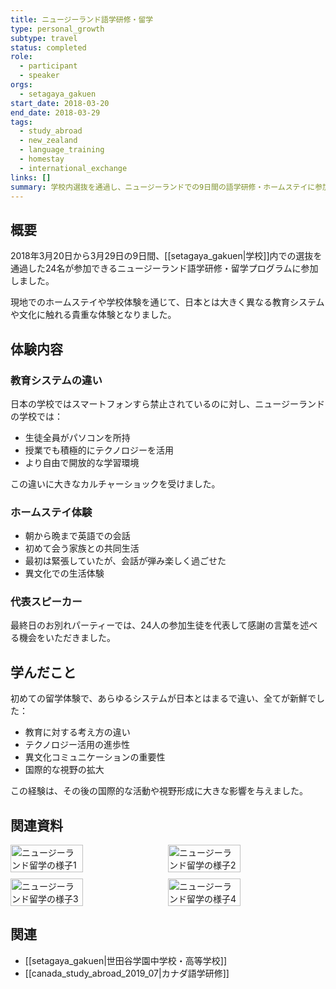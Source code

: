 ```yaml
---
title: ニュージーランド語学研修・留学
type: personal_growth
subtype: travel
status: completed
role:
  - participant
  - speaker
orgs:
  - setagaya_gakuen
start_date: 2018-03-20
end_date: 2018-03-29
tags:
  - study_abroad
  - new_zealand
  - language_training
  - homestay
  - international_exchange
links: []
summary: 学校内選抜を通過し、ニュージーランドでの9日間の語学研修・ホームステイに参加。異なる教育システムや文化に触れ、最終日には代表として感謝の言葉を述べた。
---
```


## 概要

2018年3月20日から3月29日の9日間、[[setagaya_gakuen|学校]]内での選抜を通過した24名が参加できるニュージーランド語学研修・留学プログラムに参加しました。

現地でのホームステイや学校体験を通じて、日本とは大きく異なる教育システムや文化に触れる貴重な体験となりました。

## 体験内容

### 教育システムの違い
日本の学校ではスマートフォンすら禁止されているのに対し、ニュージーランドの学校では：
- 生徒全員がパソコンを所持
- 授業でも積極的にテクノロジーを活用
- より自由で開放的な学習環境

この違いに大きなカルチャーショックを受けました。

### ホームステイ体験
- 朝から晩まで英語での会話
- 初めて会う家族との共同生活
- 最初は緊張していたが、会話が弾み楽しく過ごせた
- 異文化での生活体験

### 代表スピーカー
最終日のお別れパーティーでは、24人の参加生徒を代表して感謝の言葉を述べる機会をいただきました。

## 学んだこと

初めての留学体験で、あらゆるシステムが日本とはまるで違い、全てが新鮮でした：
- 教育に対する考え方の違い
- テクノロジー活用の進歩性
- 異文化コミュニケーションの重要性
- 国際的な視野の拡大

この経験は、その後の国際的な活動や視野形成に大きな影響を与えました。

## 関連資料
<div style="display: flex; flex-wrap: wrap; gap: 10px;">
  <img src="linked_assets/40_Personal_Growth/travels/newzealand_study_abroad_2018_03/nz_experience1.jpg" alt="ニュージーランド留学の様子1" width="48%">
  <img src="linked_assets/40_Personal_Growth/travels/newzealand_study_abroad_2018_03/nz_experience2.jpg" alt="ニュージーランド留学の様子2" width="48%">
  <img src="linked_assets/40_Personal_Growth/travels/newzealand_study_abroad_2018_03/nz_experience3.jpg" alt="ニュージーランド留学の様子3" width="48%">
  <img src="linked_assets/40_Personal_Growth/travels/newzealand_study_abroad_2018_03/nz_experience4.jpg" alt="ニュージーランド留学の様子4" width="48%">
</div>

## 関連
- [[setagaya_gakuen|世田谷学園中学校・高等学校]]
- [[canada_study_abroad_2019_07|カナダ語学研修]]
